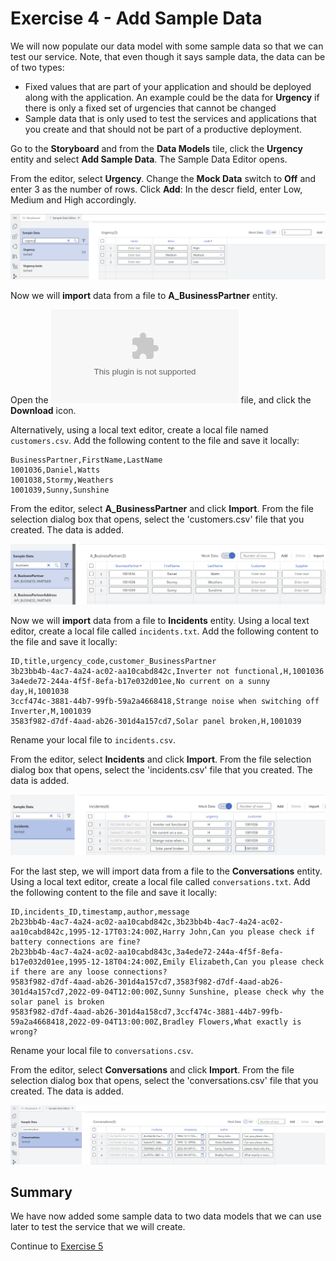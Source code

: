 # Exercise 4 - Add Sample Data

We will now populate our data model with some sample data so that we can test our service. Note, that even though it says sample data, the data can be of two types:
- Fixed values that are part of your application and should be deployed along with the application. An example could be the data for **Urgency** if there is only a fixed set of urgencies that cannot be changed
- Sample data that is only used to test the services and applications that you create and that should not be part of a productive deployment.

Go to the **Storyboard** and from the **Data Models** tile, click the **Urgency** entity and select **Add Sample Data**.
The Sample Data Editor opens.

From the editor, select **Urgency**.
Change the **Mock Data** switch to **Off** and enter 3 as the number of rows.
Click **Add**:
In the descr field, enter Low, Medium and High accordingly.

![](/exercises/Ex4/images/urgencysampledata.png)  

Now we will **import** data from a file to **A_BusinessPartner** entity.

Open the ![Customers](/exercises/Ex4/csv/customers.csv) file, and click the **Download** icon.

Alternatively, using a local text editor, create a local file named `customers.csv`.
Add the following content to the file and save it locally:
```
BusinessPartner,FirstName,LastName
1001036,Daniel,Watts
1001038,Stormy,Weathers
1001039,Sunny,Sunshine
```

From the editor, select **A_BusinessPartner** and click **Import**.
From the file selection dialog box that opens, select the 'customers.csv' file that you created.
The data is added.

![](/exercises/Ex4/images/bpsampledata.png)  

Now we will **import** data from a file to **Incidents** entity.
Using a local text editor, create a local file called `incidents.txt`.
Add the following content to the file and save it locally:

```
ID,title,urgency_code,customer_BusinessPartner
3b23bb4b-4ac7-4a24-ac02-aa10cabd842c,Inverter not functional,H,1001036
3a4ede72-244a-4f5f-8efa-b17e032d01ee,No current on a sunny day,H,1001038
3ccf474c-3881-44b7-99fb-59a2a4668418,Strange noise when switching off Inverter,M,1001039
3583f982-d7df-4aad-ab26-301d4a157cd7,Solar panel broken,H,1001039
```

Rename your local file to `incidents.csv`.

From the editor, select **Incidents** and click **Import**.
From the file selection dialog box that opens, select the 'incidents.csv' file that you created.
The data is added.

![](/exercises/Ex4/images/incidentssample.png) 

For the last step, we will import data from a file to the **Conversations** entity.
Using a local text editor, create a local file called `conversations.txt`.
Add the following content to the file and save it locally:

```
ID,incidents_ID,timestamp,author,message
2b23bb4b-4ac7-4a24-ac02-aa10cabd842c,3b23bb4b-4ac7-4a24-ac02-aa10cabd842c,1995-12-17T03:24:00Z,Harry John,Can you please check if battery connections are fine?
2b23bb4b-4ac7-4a24-ac02-aa10cabd843c,3a4ede72-244a-4f5f-8efa-b17e032d01ee,1995-12-18T04:24:00Z,Emily Elizabeth,Can you please check if there are any loose connections?
9583f982-d7df-4aad-ab26-301d4a157cd7,3583f982-d7df-4aad-ab26-301d4a157cd7,2022-09-04T12:00:00Z,Sunny Sunshine, please check why the solar panel is broken
9583f982-d7df-4aad-ab26-301d4a158cd7,3ccf474c-3881-44b7-99fb-59a2a4668418,2022-09-04T13:00:00Z,Bradley Flowers,What exactly is wrong?
```

Rename your local file to `conversations.csv`.

From the editor, select **Conversations** and click **Import**.
From the file selection dialog box that opens, select the 'conversations.csv' file that you created.
The data is added.

![](/exercises/Ex4/images/conversationssample.png) 

## Summary

We have now added some sample data to two data models that we can use later to test the service that we will create.

Continue to [Exercise 5](../Ex5/README.md)

